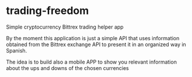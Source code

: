 # trading-freedom

Simple cryptocurrency Bittrex trading helper app

By the moment this application is just a simple API that uses information obtained from the Bittrex exchange API to present it in an organized way in Spanish.

The idea is to build also a mobile APP to show you relevant information about the ups and downs of the chosen currencies
